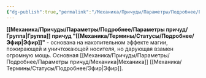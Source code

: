 ```yaml
---
{"dg-publish":true,"permalink":"/Механика/Причуды/Параметры/Подробнее/Группы причуд/Группа - Эфир/","noteIcon":"","created":"2025-09-03T23:48:36.838+03:00","updated":"2025-09-04T07:58:53.455+03:00"}
---
```


**[[Механика/Причуды/Параметры/Подробнее/Параметры причуд/Группа\|Группа]] причуд "[[Механика/Термины/Статусы/Подробнее/Эфир\|Эфир]]"** - основана на накопительном эффекте магии, пожирающей и уничтожающей носителя, но дарующая взамен огромную мощь. Основная [[Механика/Причуды/Параметры/Подробнее/Параметры причуд/Механика\|Механика]] [[Механика/Термины/Статусы/Подробнее/Эфир\|Эфир]]. 